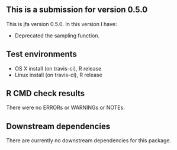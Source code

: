 ## This is a submission for version 0.5.0
This is jfa version 0.5.0. In this version I have:

* Deprecated the sampling function.

## Test environments
* OS X install (on travis-ci), R release
* Linux install (on travis-ci), R release

## R CMD check results
There were no ERRORs or WARNINGs or NOTEs. 

## Downstream dependencies
There are currently no downstream dependencies for this package.